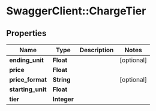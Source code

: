 # SwaggerClient::ChargeTier

## Properties
Name | Type | Description | Notes
------------ | ------------- | ------------- | -------------
**ending_unit** | **Float** |  | [optional] 
**price** | **Float** |  | 
**price_format** | **String** |  | [optional] 
**starting_unit** | **Float** |  | 
**tier** | **Integer** |  | 


